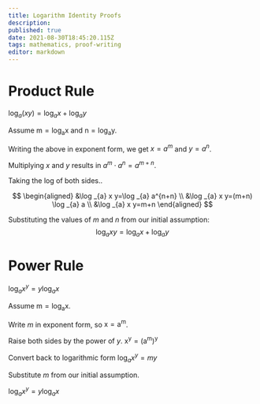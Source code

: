 ```yaml
---
title: Logarithm Identity Proofs
description: 
published: true
date: 2021-08-30T18:45:20.115Z
tags: mathematics, proof-writing
editor: markdown
---
```


# Product Rule
$\log _{a}(x y)=\log _{a} x+\log _{a} y$

Assume $\mathrm{m}=\log _{\mathrm{a}} \mathrm{x}$ and $\mathrm{n}=\log _{\mathrm{a}} \mathrm{y}$.

Writing the above in exponent form, we get $x=a^m$ and $y=a^n$.

Multiplying $x$ and $y$ results in $a^m \cdot a^n = a^{m+n}$.

Taking the log of both sides..

$$
\begin{aligned}
&\log _{a} x y=\log _{a} a^{n+n} \\
&\log _{a} x y=(m+n) \log _{a} a \\
&\log _{a} x y=m+n
\end{aligned}
$$

Substituting the values of $m$ and $n$ from our initial assumption:
$$
\log _{a} x y=\log _{a} x+\log _{a} y
$$

# Power Rule
$\log _{a} x^{y}=y \log _{a} x$

Assume $\mathrm{m}=\log _{\mathrm{a}} \mathrm{x}$.

Write $m$ in exponent form, so $\mathrm{x}=\mathrm{a}^{\mathrm{m}}$.

Raise both sides by the power of $y$.
$\mathrm{x}^{\mathrm{y}}=\left(\mathrm{a}^{\mathrm{m}}\right)^{\mathrm{y}}$

Convert back to logarithmic form
$\log _{a} x^{y}=m y$

Substitute $m$ from our initial assumption.

$\log _{a} x^{y}=y \log _{a} x$
